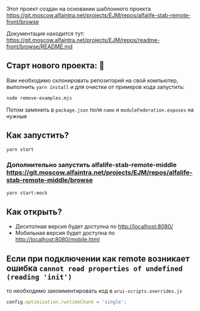 Этот проект создан на основании шаблонного проекта <https://git.moscow.alfaintra.net/projects/EJM/repos/alfalife-stab-remote-front/browse>

Документация находится тут: <https://git.moscow.alfaintra.net/projects/EJM/repos/readme-front/browse/README.md>

## Старт нового проекта: :rocket:

Вам необходимо склонировать репозиторий на свой компьютер, выполнить `yarn install` и для очистки от примеров кода запустить:

```sh
node remove-examples.mjs
```

Потом заменить в `package.json` поля `name` и `moduleFederation.exposes` на нужные

## Как запустить?

```sh
yarn start
```

### Дополнительно запустить alfalife-stab-remote-middle <https://git.moscow.alfaintra.net/projects/EJM/repos/alfalife-stab-remote-middle/browse>

```sh
yarn start:mock
```

## Как открыть?

- Десктопная версия будет доступна по <http://localhost:8080/>
- Мобильная версия будет доступна по <http://localhost:8080/mobile.html>

## Если при подключении как remote возникает ошибка `cannot read properties of undefined (reading 'init')`

то необходимо закомментировать код в `arui-scripts.overrides.js`

```ts
config.optimization.runtimeChunk = 'single';
```
